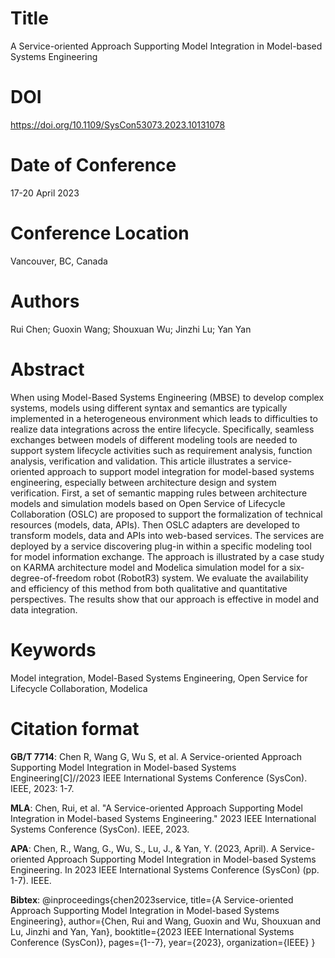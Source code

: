 # Title

A Service-oriented Approach Supporting Model Integration in Model-based Systems Engineering

# DOI

https://doi.org/10.1109/SysCon53073.2023.10131078

# Date of Conference

17-20 April 2023

# Conference Location

Vancouver, BC, Canada

# Authors

Rui Chen; Guoxin Wang; Shouxuan Wu; Jinzhi Lu; Yan Yan

# Abstract

When using Model-Based Systems Engineering (MBSE) to develop complex systems, models using different syntax and semantics are typically implemented in a heterogeneous environment which leads to difficulties to realize data integrations across the entire lifecycle. Specifically, seamless exchanges between models of different modeling tools are needed to support system lifecycle activities such as requirement analysis, function analysis, verification and validation. This article illustrates a service-oriented approach to support model integration for model-based systems engineering, especially between architecture design and system verification. First, a set of semantic mapping rules between architecture models and simulation models based on Open Service of Lifecycle Collaboration (OSLC) are proposed to support the formalization of technical resources (models, data, APIs). Then OSLC adapters are developed to transform models, data and APIs into web-based services. The services are deployed by a service discovering plug-in within a specific modeling tool for model information exchange. The approach is illustrated by a case study on KARMA architecture model and Modelica simulation model for a six-degree-of-freedom robot (RobotR3) system. We evaluate the availability and efficiency of this method from both qualitative and quantitative perspectives. The results show that our approach is effective in model and data integration.

# Keywords

Model integration, Model-Based Systems Engineering, Open Service for Lifecycle Collaboration, Modelica

# Citation format

**GB/T 7714**: Chen R, Wang G, Wu S, et al. A Service-oriented Approach Supporting Model Integration in Model-based Systems Engineering[C]//2023 IEEE International Systems Conference (SysCon). IEEE, 2023: 1-7.

**MLA**: Chen, Rui, et al. "A Service-oriented Approach Supporting Model Integration in Model-based Systems Engineering." 2023 IEEE International Systems Conference (SysCon). IEEE, 2023.

**APA**: Chen, R., Wang, G., Wu, S., Lu, J., & Yan, Y. (2023, April). A Service-oriented Approach Supporting Model Integration in Model-based Systems Engineering. In 2023 IEEE International Systems Conference (SysCon) (pp. 1-7). IEEE.

**Bibtex**:
@inproceedings{chen2023service,
  title={A Service-oriented Approach Supporting Model Integration in Model-based Systems Engineering},
  author={Chen, Rui and Wang, Guoxin and Wu, Shouxuan and Lu, Jinzhi and Yan, Yan},
  booktitle={2023 IEEE International Systems Conference (SysCon)},
  pages={1--7},
  year={2023},
  organization={IEEE}
}

